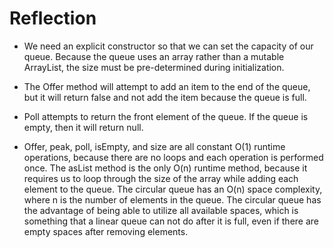 # Reflection

* We need an explicit constructor so that we can set the capacity of our queue. Because the queue uses an array 
rather than a mutable ArrayList, the size must be pre-determined during initialization. 

* The Offer method will attempt to add an item to the end of the queue, but it will return false and not add the item because the queue is full.

* Poll attempts to return the front element of the queue. If the queue is empty, then it will return null.

* Offer, peak, poll, isEmpty, and size are all constant O(1) runtime operations, because there are no loops and each operation
is performed once. The asList method is the only O(n) runtime method, because it requires us to loop through the size of the
array while adding each element to the queue. The circular queue has an O(n) space complexity, where n is the number of elements in the queue.
The circular queue has the advantage of being able to utilize all available spaces, 
which is something that a linear queue can not do after it is full, even if there are empty spaces after removing elements.